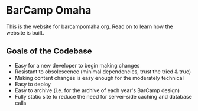 # BarCamp Omaha

This is the website for barcampomaha.org. Read on to learn how the website is built.

## Goals of the Codebase

- Easy for a new developer to begin making changes
- Resistant to obsolescence (minimal dependencies, trust the tried & true)
- Making content changes is easy enough for the moderately technical
- Easy to deploy
- Easy to archive (i.e. for the archive of each year's BarCamp design)
- Fully static site to reduce the need for server-side caching and database calls
